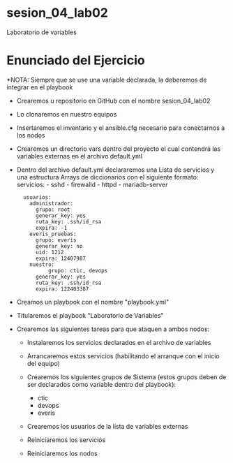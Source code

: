 # sesion_04_lab02
Laboratorio de variables

# Enunciado del Ejercicio

*NOTA: Siempre que se use una variable declarada, la deberemos de integrar en el playbook

- Crearemos u repositorio en GitHub con el nombre sesion_04_lab02
- Lo clonaremos en nuestro equipos
- Insertaremos el inventario y el ansible.cfg necesario para conectarnos a los nodos
- Crearemos un directorio vars dentro del proyecto el cual contendrá las variables externas en el archivo default.yml
- Dentro del archivo default.yml declararemos una Lista de servicios y una estructura Arrays de diccionarios con el siguiente formato:
		servicios:
		  - sshd
		  - firewalld
		  - httpd
		  - mariadb-server

		usuarios:
		  administrador:
			grupo: root
			generar_key: yes
			ruta_key: .ssh/id_rsa
			expira: -1
		  everis_pruebas:
			grupo: everis
			generar_key: no
			uid: 1212
			expira: 12407987
		  nuestro:
		    	grupo: ctic, devops
			generar_key: yes
			ruta_key: .ssh/id_rsa
			expira: 122403387		

- Creamos un playbook con el nombre "playbook.yml"
- Titularemos el playbook "Laboratorio de Variables"
- Crearemos las siguientes tareas para que ataquen a ambos nodos:
	- Instalaremos los servicios declarados en el archivo de variables
	- Arrancaremos estos servicios (habilitando el arranque con el inicio del equipo)
	- Crearemos los siguientes grupos de Sistema (estos grupos deben de ser declarados como variable dentro del playbook):
		- ctic
		- devops
		- everis
	
	- Crearemos los usuarios de la lista de variables externas
	- Reiniciaremos los servicios
	- Reiniciaremos los nodos
